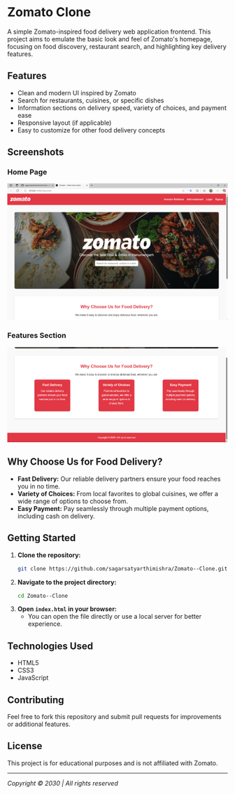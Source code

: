 # Zomato Clone

A simple Zomato-inspired food delivery web application frontend. This project aims to emulate the basic look and feel of Zomato's homepage, focusing on food discovery, restaurant search, and highlighting key delivery features.

## Features

- Clean and modern UI inspired by Zomato
- Search for restaurants, cuisines, or specific dishes
- Information sections on delivery speed, variety of choices, and payment ease
- Responsive layout (if applicable)
- Easy to customize for other food delivery concepts

## Screenshots

### Home Page

![Homepage Screenshot](https://github.com/sagarsatyarthimishra/Zomato--Clone/blob/master/img/Screenshot%202025-06-26%20142148.png)

### Features Section

![Features Section Screenshot](https://github.com/sagarsatyarthimishra/Zomato--Clone/blob/master/img/Screenshot%202025-06-26%20142211.png)

## Why Choose Us for Food Delivery?

- **Fast Delivery:** Our reliable delivery partners ensure your food reaches you in no time.
- **Variety of Choices:** From local favorites to global cuisines, we offer a wide range of options to choose from.
- **Easy Payment:** Pay seamlessly through multiple payment options, including cash on delivery.

## Getting Started

1. **Clone the repository:**
   ```bash
   git clone https://github.com/sagarsatyarthimishra/Zomato--Clone.git
   ```
2. **Navigate to the project directory:**
   ```bash
   cd Zomato--Clone
   ```
3. **Open `index.html` in your browser:**
   - You can open the file directly or use a local server for better experience.

## Technologies Used

- HTML5
- CSS3
- JavaScript 

## Contributing

Feel free to fork this repository and submit pull requests for improvements or additional features.

## License

This project is for educational purposes and is not affiliated with Zomato.

---

*Copyright © 2030 | All rights reserved*

